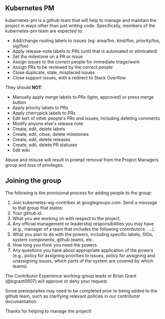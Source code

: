 ## Kubernetes PM

kubernetes-pm is a github team that will help to manage and maintain the project in ways other than just writing code.  Specifically, members of the kubernetes-pm team are
expected to:

* Add/change routing labels to issues (eg: area/foo, kind/foo, priority/foo, sig/foo)
* Apply release-note labels to PRs (until that is automated or eliminated)
* Set the milestone on a PR or issue
* Assign issues to the correct people for immediate triage/work
* Assign PRs to be reviewed by the correct people
* Close duplicate, stale, misplaced issues
* Close support issues, with a redirect to Stack Overflow

They should **NOT**:

* Manually apply merge labels to PRs (lgtm, approved) or press merge button
* Apply priority labels to PRs
* Apply cherrypick labels to PRs
* Edit text of other people's PRs and issues, including deleting comments
* Modify anyone else's release note
* Create, edit, delete labels
* Create, edit, close, delete milestones
* Create, edit, delete releases
* Create, edit, delete PR statuses
* Edit wiki

Abuse and misuse will result in prompt removal from the Project Managers group and loss of privileges.

## Joining the group

The following is the provisional process for adding people to the group:

1. Join kubernetes-wg-contribex at googlegroups.com. Send a message to that group that states:
1. Your github id.
1. What you are working on with respect to the project.
1. Any official management or leadership responsibilities you may have (e.g., manager of a team that includes the following contributors: ….).
1. What you plan to do with the powers, including specific labels, SIGs, system components, github teams, etc.
1. How long you think you need the powers.
1. Any questions you have about appropriate application of the powers (e.g., policy for assigning priorities to issues, policy for assigning and unassigning issues, which parts of the system are covered by which teams).


The Contributor Experience working-group leads or Brian Grant (@bgrant0607) will approve or deny your request.

Some prerequisites may need to be completed prior to being added to the github team, such as clarifying relevant policies in our contributor documentation.

Thanks for helping to manage the project!

